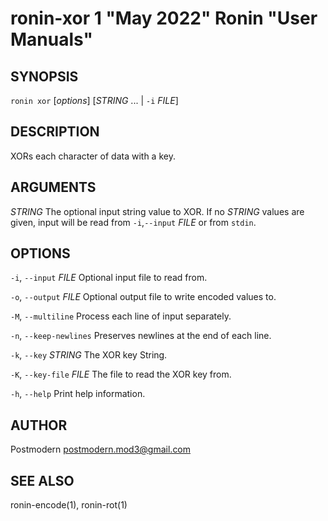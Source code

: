 # ronin-xor 1 "May 2022" Ronin "User Manuals"

## SYNOPSIS

`ronin xor` [*options*] [*STRING* ... \| `-i` *FILE*]

## DESCRIPTION

XORs each character of data with a key.

## ARGUMENTS

*STRING*
  The optional input string value to XOR. If no *STRING* values are given,
  input will be read from `-i`,`--input` *FILE* or from `stdin`.

## OPTIONS

`-i`, `--input` *FILE*
  Optional input file to read from.

`-o`, `--output` *FILE*
  Optional output file to write encoded values to.

`-M`, `--multiline`
  Process each line of input separately.

`-n`, `--keep-newlines`
  Preserves newlines at the end of each line.

`-k`, `--key` *STRING*
  The XOR key String.

`-K`, `--key-file` *FILE*
  The file to read the XOR key from.

`-h`, `--help`
  Print help information.

## AUTHOR

Postmodern <postmodern.mod3@gmail.com>

## SEE ALSO

ronin-encode(1), ronin-rot(1)
